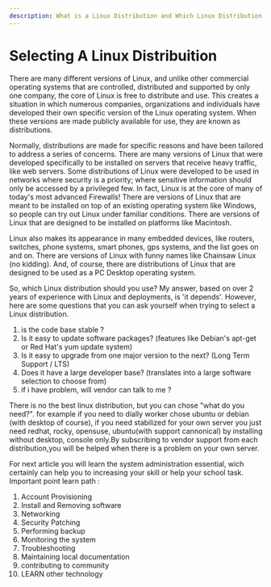 ```yaml
---
description: What is a Linux Distribution and Which Linux Distribution is Right For Me?
---
```


# Selecting A Linux Distribuition

There are many different versions of Linux, and unlike other commercial operating systems that are controlled, distributed and supported by only one company, the core of Linux is free to distribute and use. This creates a situation in which numerous companies, organizations and individuals have developed their own specific version of the Linux operating system. When these versions are made publicly available for use, they are known as distributions.

Normally, distributions are made for specific reasons and have been tailored to address a series of concerns. There are many versions of Linux that were developed specifically to be installed on servers that receive heavy traffic, like web servers. Some distributions of Linux were developed to be used in networks where security is a priority; where sensitive information should only be accessed by a privileged few. In fact, Linux is at the core of many of today's most advanced Firewalls! There are versions of Linux that are meant to be installed on top of an existing operating system like Windows, so people can try out Linux under familiar conditions. There are versions of Linux that are designed to be installed on platforms like Macintosh.

Linux also makes its appearance in many embedded devices, like routers, switches, phone systems, smart phones, gps systems, and the list goes on and on. There are versions of Linux with funny names like Chainsaw Linux (no kidding). And, of course, there are distributions of Linux that are designed to be used as a PC Desktop operating system.

So, which Linux distribution should you use? My answer, based on over 2 years of experience with Linux and deployments, is 'it depends'. However, here are some questions that you can ask yourself when trying to select a Linux distribution.

1. is the code base stable ?
2. Is it easy to update software packages? (features like Debian's apt-get or Red Hat's yum update system)
3. Is it easy to upgrade from one major version to the next? (Long Term Support / LTS)
4. Does it have a large developer base? (translates into a large software selection to choose from)
5. if i have problem, will vendor can talk to me ?

There is no the best linux distribution, but you can chose "what do you need?". for example if you need to dially worker chose ubuntu or debian (with desktop of course), if you need stabilized for your own server you just need redhat, rocky, opensuse, ubuntu(with support cannonical) by installing without desktop, console only.By subscribing to vendor support from each distribution,you will be helped when there is a problem on your own server.

For next article you will learn the system administration essential, wich certainly can help you to increasing your skill or help your school task. Important point learn path :&#x20;

1. Account Provisioning
2. Install and Removing software
3. Networking
4. Security Patching
5. Performing backup
6. Monitoring the system
7. Troubleshooting
8. Maintaining local documentation
9. contributing to community
10. LEARN other technology&#x20;





